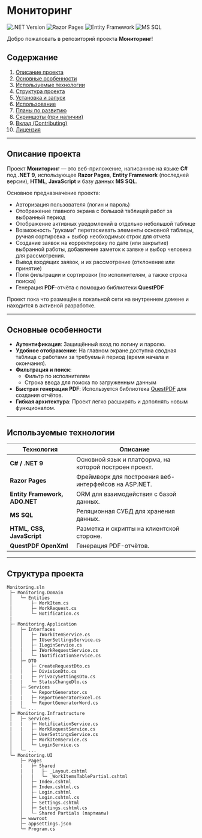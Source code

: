 # Мониторинг
![.NET Version](https://img.shields.io/badge/.NET-9.0-blueviolet)
![Razor Pages](https://img.shields.io/badge/Razor%20Pages-Enabled-success)
![Entity Framework](https://img.shields.io/badge/Entity%20Framework-Latest%20Version-green)
![MS SQL](https://img.shields.io/badge/Database-MS%20SQL-blue)

Добро пожаловать в репозиторий проекта **Мониторинг**! 

## Содержание
1. [Описание проекта](#описание-проекта)
2. [Основные особенности](#основные-особенности)
3. [Используемые технологии](#используемые-технологии)
4. [Структура проекта](#структура-проекта)
5. [Установка и запуск](#установка-и-запуск)
6. [Использование](#использование)
7. [Планы по развитию](#планы-по-развитию)
8. [Скриншоты (при наличии)](#скриншоты)
9. [Вклад (Contributing)](#вклад-contributing)
10. [Лицензия](#лицензия)

---

## Описание проекта
Проект **Мониторинг** — это веб-приложение, написанное на языке **C#** под **.NET 9**, использующее **Razor Pages**, **Entity Framework** (последней версии), **HTML**, **JavaScript** и базу данных **MS SQL**.  

Основное предназначение проекта:  
- Авторизация пользователя (логин и пароль)  
- Отображение главного экрана с большой таблицей работ за выбранный период
- Отображение активных уведомлений в отдельно небольшой таблице
- Возможность "руками" перетаскивать элементы основной таблицы, ручная сортировка + выбор необходимых строк для отчета
- Создание заявок на корректировку по дате (или закрытие) выбранной работы, добавление заметок к заявке и выбор человека для рассмотрения.
- Вывод входящих заявок, и их рассмотрение (отклонение или принятие)
- Поля фильтрации и сортировки (по исполнителям, а также строка поиска)  
- Генерация **PDF**-отчёта с помощью библиотеки **QuestPDF**  

Проект пока что размещён в локальной сети на внутреннем домене и находится в активной разработке.

---

## Основные особенности
- **Аутентификация**: Защищённый вход по логину и паролю.  
- **Удобное отображение**: На главном экране доступна сводная таблица с работами за требуемый период (время начала и окончания).  
- **Фильтрация и поиск**:  
  - Фильтр по исполнителям  
  - Строка ввода для поиска по загруженным данным  
- **Быстрая генерация PDF**: Используется библиотека [QuestPDF](https://github.com/QuestPDF/QuestPDF) для создания отчётов.  
- **Гибкая архитектура**: Проект легко расширять и дополнять новым функционалом.

---

## Используемые технологии
| Технология               | Описание                                                  |
|--------------------------|-----------------------------------------------------------|
| **C# / .NET 9**             | Основной язык и платформа, на которой построен проект.   |
| **Razor Pages**             | Фреймворк для построения веб-интерфейсов на ASP.NET.     |
|**Entity Framework, ADO.NET**| ORM для взаимодействия с базой данных.                   |
| **MS SQL**                  | Реляционная СУБД для хранения данных.                    |
| **HTML, CSS, JavaScript**   | Разметка и скрипты на клиентской стороне.                |
| **QuestPDF** **OpenXml**    | Генерация PDF-отчётов.                                   |

---

## Структура проекта
```plaintext
Monitoring.sln
 ├─ Monitoring.Domain
 │   └─ Entities
 │       ├─ WorkItem.cs
 |       ├─ WorkRequest.cs
 │       └─ Notification.cs
 |       
 ├─ Monitoring.Application
 │   ├─ Interfaces
 │   │   ├─ IWorkItemService.cs
 │   │   ├─ IUserSettingsService.cs
 │   │   ├─ ILoginService.cs
 |   |   ├─ IWorkRequestService.cs
 │   │   └─ INotificationService.cs
 │   ├─ DTO
 │   │   ├─ CreateRequestDto.cs
 |   |   ├─ DivisionDto.cs
 |   |   ├─ PrivacySettingsDto.cs
 |   |   └─ StatusChangeDto.cs
 │   ├─ Services
 │   │   └─ ReportGenerator.cs
 |   |   ├─ ReportGeneratorExcel.cs
 |   |   └─ ReportGeneratorWord.cs
 │   └─ ...
 ├─ Monitoring.Infrastructure
 │   ├─ Services
 |   |   ├─ NotificationService.cs
 |   |   ├─ WorkRequestService.cs
 │   │   ├─ UserSettingsService.cs
 │   │   ├─ WorkItemService.cs
 │   │   └─ LoginService.cs
 │   └─ ...
 └─ Monitoring.UI
     ├─ Pages
     |   ├─ Shared
     |   |   ├─ _Layout.cshtml
     |   |   └─ _WorkItemsTablePartial.cshtml
     │   ├─ Index.cshtml
     │   ├─ Index.cshtml.cs
     │   ├─ Login.cshtml
     │   ├─ Login.cshtml.cs
     │   ├─ Settings.cshtml
     │   ├─ Settings.cshtml.cs
     │   └─ Shared Partials (партиалы)
     ├─ wwwroot
     ├─ appsettings.json
     └─ Program.cs

